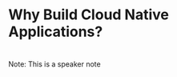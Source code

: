 


# Why Build Cloud Native Applications?

<h1><i class="fa fa-cloud fa-lg"></i></h1>



Note:
This is a speaker note
